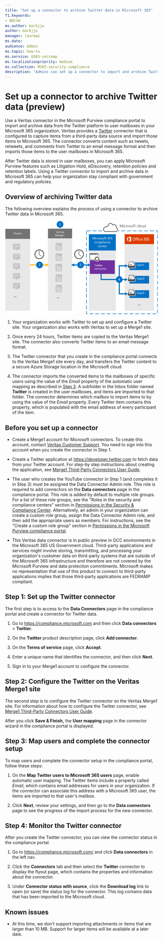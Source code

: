 ```yaml
---
title: "Set up a connector to archive Twitter data in Microsoft 365"
f1.keywords:
- NOCSH
ms.author: markjjo
author: markjjo
manager: laurawi
ms.date: 
audience: Admin
ms.topic: how-to
ms.service: O365-seccomp
ms.localizationpriority: medium
ms.collection: M365-security-compliance
description: "Admins can set up a connector to import and archive Twitter data from Veritas to Microsoft 365. This connector lets you archive data from third-party data sources in Microsoft 365. After your archive this data, you can use compliance features such as legal hold, eDiscovery, and retention policies to manage third-party data."
---
```


# Set up a connector to archive Twitter data (preview)

Use a Veritas connector in the Microsoft Purview compliance portal to import and archive data from the Twitter platform to user mailboxes in your Microsoft 365 organization. Veritas provides a [Twitter](https://www.veritas.com/insights/merge1/twitter) connector that is configured to capture items from a third-party data source and import those items to Microsoft 365. The connector converts content such as tweets, retweets, and comments from Twitter to an email message format and then imports those items to the user mailboxes in Microsoft 365.

After Twitter data is stored in user mailboxes, you can apply Microsoft Purview features such as Litigation Hold, eDiscovery, retention policies and retention labels. Using a Twitter connector to import and archive data in Microsoft 365 can help your organization stay compliant with government and regulatory policies.

## Overview of archiving Twitter data

The following overview explains the process of using a connector to archive Twitter data in Microsoft 365.

![Archiving workflow for Twitter data.](../media/VeritasTwitterConnectorWorkflow.png)

1. Your organization works with Twitter to set up and configure a Twitter site. Your organization also works with Veritas to set up a Merge1 site.

2. Once every 24 hours, Twitter items are copied to the Veritas Merge1 site. The connector also converts Twitter items to an email message format.

3. The Twitter connector that you create in the compliance portal connects to the Veritas Merge1 site every day, and transfers the Twitter content to a secure Azure Storage location in the Microsoft cloud.

4. The connector imports the converted items to the mailboxes of specific users using the value of the *Email* property of the automatic user mapping as described in [Step 3](#step-3-map-users-and-complete-the-connector-setup). A subfolder in the Inbox folder named **Twitter** is created in the user mailboxes, and items are imported to that folder. The connector determines which mailbox to import items to by using the value of the *Email* property. Every Twitter item contains this property, which is populated with the email address of every participant of the item.

## Before you set up a connector

- Create a Merge1 account for Microsoft connectors. To create this account, contact [Veritas Customer Support](https://www.veritas.com/form/requestacall/ms-connectors-contact). You need to sign into this account when you create the connector in Step 1.

- Create a Twitter application at <https://developer.twitter.com> to fetch data from your Twitter account. For step-by step instructions about creating the application, see [Merge1 Third-Party Connectors User Guide](https://docs.ms.merge1.globanetportal.com/Merge1%20Third-Party%20Connectors%20Twitter%20User%20Guide.pdf).

- The user who creates the YouTube connector in Step 1 (and completes it in Step 3) must be assigned the Data Connector Admin role. This role is required to add connectors on the **Data connectors** page in the compliance portal. This role is added by default to multiple role groups. For a list of these role groups, see the "Roles in the security and compliance centers" section in [Permissions in the Security & Compliance Center](../security/office-365-security/permissions-in-the-security-and-compliance-center.md#roles-in-the-security--compliance-center). Alternatively, an admin in your organization can create a custom role group, assign the Data Connector Admin role, and then add the appropriate users as members. For instructions, see the "Create a custom role group" section in [Permissions in the Microsoft Purview compliance portal](microsoft-365-compliance-center-permissions.md#create-a-custom-role-group).

- This Veritas data connector is in public preview in GCC environments in the Microsoft 365 US Government cloud. Third-party applications and services might involve storing, transmitting, and processing your organization's customer data on third-party systems that are outside of the Microsoft 365 infrastructure and therefore are not covered by the Microsoft Purview and data protection commitments. Microsoft makes no representation that use of this product to connect to third-party applications implies that those third-party applications are FEDRAMP compliant.

## Step 1: Set up the Twitter connector

The first step is to access to the **Data Connectors** page in the compliance portal and create a connector for Twitter data.

1. Go to <https://compliance.microsoft.com> and then click **Data connectors** > **Twitter**.

2. On the **Twitter** product description page, click **Add connector**.

3. On the **Terms of service** page, click **Accept**.

4. Enter a unique name that identifies the connector, and then click **Next**.

5. Sign in to your Merge1 account to configure the connector.

## Step 2: Configure the Twitter on the Veritas Merge1 site

The second step is to configure the Twitter connector on the Veritas Merge1 site. For information about how to configure the Twitter connector, see [Merge1 Third-Party Connectors User Guide](https://docs.ms.merge1.globanetportal.com/Merge1%20Third-Party%20Connectors%20Twitter%20User%20Guide.pdf).

After you click **Save & Finish,** the **User mapping** page in the connector wizard in the compliance portal is displayed.

## Step 3: Map users and complete the connector setup

To map users and complete the connector setup in the compliance portal, follow these steps:

1. On the **Map Twitter users to Microsoft 365 users** page, enable automatic user mapping. The Twitter items include a property called *Email*, which contains email addresses for users in your organization. If the connector can associate this address with a Microsoft 365 user, the items are imported to that user's mailbox.

2. Click **Next**, review your settings, and then go to the **Data connectors** page to see the progress of the import process for the new connector.

## Step 4: Monitor the Twitter connector

After you create the Twitter connector, you can view the connector status in the compliance portal.

1. Go to <https://compliance.microsoft.com/> and click **Data connectors** in the left nav.

2. Click the **Connectors** tab and then select the **Twitter** connector to display the flyout page, which contains the properties and information about the connector.

3. Under **Connector status with source**, click the **Download log** link to open (or save) the status log for the connector. This log contains data that has been imported to the Microsoft cloud.

## Known issues

- At this time, we don't support importing attachments or items that are larger than 10 MB. Support for larger items will be available at a later date.
